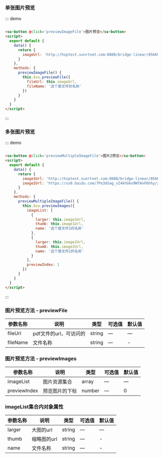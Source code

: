 ### 单张图片预览

::: demo

```html

<su-button @click='previewImageFile'>图片预览</su-button>
<script>
  export default {
    data() {
      return {
        imageUrl: 'http://hsptest.sunrtnet.com:8888/bridge-linear/05669e6a8331450e8a8d696f54f0ceb2.jpg',
      }
    },
    methods: {
      previewImageFile() {
        this.$su.previewFile({
          fileUrl: this.imageUrl,
          fileName: '这个是文件的名称'
        })
      }
    }
  }
</script>
```

:::

### 多张图片预览

::: demo

```html

<su-button @click='previewMultipleImageFile'>图片2预览</su-button>
<script>
  export default {
    data() {
      return {
        image1Url: 'http://hsptest.sunrtnet.com:8888/bridge-linear/05669e6a8331450e8a8d696f54f0ceb2.jpg',
        image2Url: 'https://ss0.baidu.com/7Po3dSag_xI4khGko9WTAnF6hhy/zhidao/pic/item/9c16fdfaaf51f3dee3fbb43696eef01f3a297912.jpg',
      }
    },
    methods: {
      previewMultipleImageFile() {
        this.$su.previewImages({
          imageList: [
            {
              larger: this.image1Url,
              thumb: this.image1Url,
              name: '这个是文件1的名称'
            },
            {
              larger: this.image2Url,
              thumb: this.image2Url,
              name: '这个是文件2的名称'
            }
          ],
          previewIndex: 1
        })
      }
    }
  }
</script>
```

:::

### 图片预览方法 - previewFile

| 参数名称 | 说明| 类型 | 可选值 | 默认值 |
|---------- | ------- |---------- |-------- |-------- |
| fileUrl | pdf文件的url，可访问的 | string | — | — |
| fileName | 文件名称 | string | — | - |

### 图片预览方法 - previewImages

| 参数名称 | 说明| 类型 | 可选值 | 默认值 |
|---------- | ------- |---------- |-------- |-------- |
| imageList | 图片资源集合 | array | — | — |
| previewIndex | 预览图片的下标 | number | — | 0 |

### imageList集合内对象属性

| 参数名称 | 说明| 类型 | 可选值 | 默认值 |
|---------- | ------- |---------- |-------- |-------- |
| larger | 大图的url | string | — | — |
| thumb | 缩略图的url | string | — | - |
| name | 文件名称 | string | — | - |
